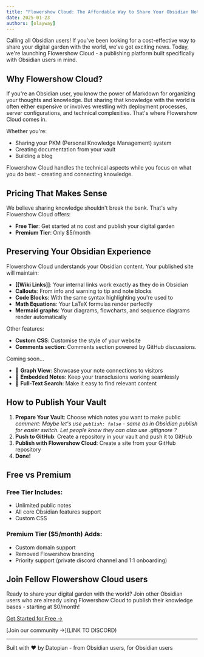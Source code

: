 ```yaml
---
title: "Flowershow Cloud: The Affordable Way to Share Your Obsidian Notes with the World"
date: 2025-01-23
authors: [olayway]
---
```


Calling all Obsidian users! If you've been looking for a cost-effective way to share your digital garden with the world, we've got exciting news. Today, we're launching Flowershow Cloud - a publishing platform built specifically with Obsidian users in mind.

## Why Flowershow Cloud?

If you're an Obsidian user, you know the power of Markdown for organizing your thoughts and knowledge. But sharing that knowledge with the world is often either expensive or involves wrestling with deployment processes, server configurations, and technical complexities. That's where Flowershow Cloud comes in.

Whether you're:

- Sharing your PKM (Personal Knowledge Management) system
- Creating documentation from your vault
- Building a blog

Flowershow Cloud handles the technical aspects while you focus on what you do best - creating and connecting knowledge.

## Pricing That Makes Sense

We believe sharing knowledge shouldn't break the bank. That's why Flowershow Cloud offers:

- **Free Tier**: Get started at no cost and publish your digital garden
- **Premium Tier**: Only $5/month

## Preserving Your Obsidian Experience

Flowershow Cloud understands your Obsidian content. Your published site will maintain:

- **[[Wiki Links]]**: Your internal links work exactly as they do in Obsidian
- **Callouts**: From info and warning to tip and note blocks
- **Code Blocks**: With the same syntax highlighting you're used to
- **Math Equations**: Your LaTeX formulas render perfectly
- **Mermaid graphs**: Your diagrams, flowcharts, and sequence diagrams render automatically

Other features:

- **Custom CSS**: Customise the style of your website
- **Comments section**: Comments section powered by GitHub discussions.

Coming soon...

- 🚧 **Graph View**: Showcase your note connections to visitors
- 🚧 **Embedded Notes**: Keep your transclusions working seamlessly
- 🚧 **Full-Text Search**: Make it easy to find relevant content

## How to Publish Your Vault

1. **Prepare Your Vault**: Choose which notes you want to make public _comment: Maybe let's use `publish: false` - same as in Obsidian publish for easier switch. Let people know they can also use .gitignore ?_
2. **Push to GitHub**: Create a repository in your vault and push it to GitHub
3. **Publish with Flowershow Cloud**: Create a site from your GitHub repository
4. **Done!**

## Free vs Premium

### Free Tier Includes:

- Unlimited public notes
- All core Obsidian features support
- Custom CSS

### Premium Tier ($5/month) Adds:

- Custom domain support
- Removed Flowershow branding
- Priority support (private discord channel and 1:1 onboarding)

## Join Fellow Flowershow Cloud users

Ready to share your digital garden with the world? Join other Obsidian users who are already using Flowershow Cloud to publish their knowledge bases - starting at $0/month!

[Get Started for Free →](https://cloud.flowershow.app/)

[Join our community →](LINK TO DISCORD)

---

Built with ❤️ by Datopian - from Obsidian users, for Obsidian users
